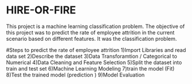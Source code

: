 # HIRE-OR-FIRE
This project is a machine learning classification problem. The objective of this project was to predict the rate of employee attrition in the current scenario based on different features. It was the classification problem. 

#Steps to predict the rate of employee attrition
1)Import Libraries and read data set
2)Describe the dataset
3)Data Transforamtion / Categorical to Numerical
4)Data Cleaning and Feature Selection
5)Split the dataset into train and test set
6)Machine Learning Modeling
7)train the model (Fit)
8)Test the trained model (prediction )
9)Model Evaluation
